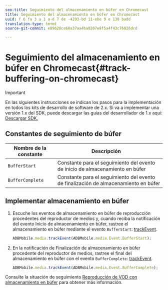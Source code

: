 ```yaml
---
seo-title: Seguimiento del almacenamiento en búfer en Chromecast
title: Seguimiento del almacenamiento en búfer en Chromecast
uuid: f 6 fa 3 a 1 a-d 7 de -4293-bd 11-ebe 9 e 130 badd
translation-type: tm+mt
source-git-commit: e89620ce60a37aa4ba0207e8f5a4f43c76026dcd

---
```



# Seguimiento del almacenamiento en búfer en Chromecast{#track-buffering-on-chromecast}

>[!IMPORTANT]
>
>En las siguientes instrucciones se indican los pasos para la implementación en todos los kits de desarrollo de software de 2.x. Si va a implementar una versión 1.x del SDK, puede descargar las guías del desarrollador de 1.x aquí: [Descargar SDK.](/help/sdk-implement/download-sdks.md)

## Constantes de seguimiento de búfer


| Nombre de la constante | Descripción     |
|---|---|
| `BufferStart` | Constante para el seguimiento del evento de inicio de almacenamiento en búfer |
| `BufferComplete` | Constante para el seguimiento del evento de finalización de almacenamiento en búfer |

## Implementar almacenamiento en búfer

1. Escuche los eventos de almacenamiento en búfer de reproducción procedentes del reproductor de medios y, cuando reciba la notificación del evento Inicio de almacenamiento en búfer, rastree el almacenamiento en búfer mediante el evento `BufferStart`: [trackEvent](https://adobe-marketing-cloud.github.io/media-sdks/reference/chromecast/ADBMobile.media.html#.trackEvent).

   ```js
   ADBMobile.media.trackEvent(ADBMobile.media.Event.BufferStart);
   ```

1. En la notificación de Finalización de almacenamiento en búfer procedente del reproductor de medios, rastree el final del almacenamiento en búfer con el evento `BufferComplete`: [trackEvent](https://adobe-marketing-cloud.github.io/media-sdks/reference/chromecast/ADBMobile.media.html#.trackEvent).

   ```js
   ADBMobile.media.trackEvent(ADBMobile.media.Event.BufferComplete);
   ```

Consulte la situación de seguimiento [Reproducción de VOD con almacenamiento en búfer](/help/sdk-implement/tracking-scenarios/vod-buffering.md) para obtener más información.
